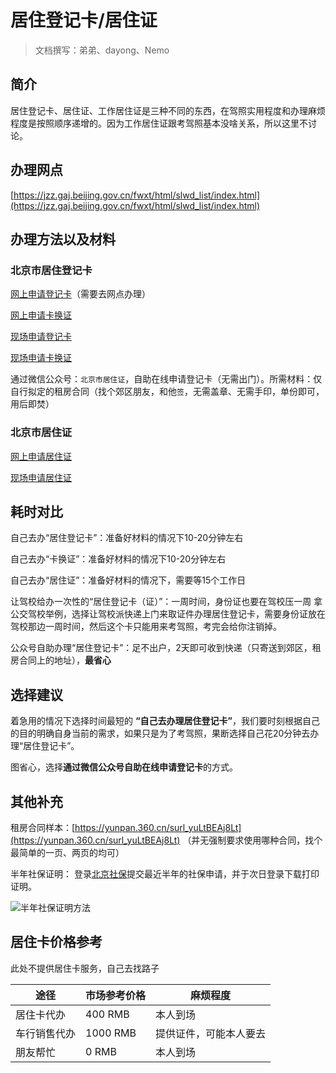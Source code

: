 # 居住登记卡/居住证
> 文档撰写：弟弟、dayong、Nemo
## 简介

居住登记卡、居住证、工作居住证是三种不同的东西，在驾照实用程度和办理麻烦程度是按照顺序递增的。因为工作居住证跟考驾照基本没啥关系，所以这里不讨论。

## 办理网点
[https://jzz.gaj.beijing.gov.cn/fwxt/html/slwd_list/index.html](https://jzz.gaj.beijing.gov.cn/fwxt/html/slwd_list/index.html)

## 办理方法以及材料

### 北京市居住登记卡

[网上申请登记卡](https://jzz.gaj.beijing.gov.cn/fwxt/html/wsdjk/2016/10/21/501.html)（需要去网点办理）

[网上申请卡换证](https://jzz.gaj.beijing.gov.cn/fwxt/html/wskhz/2017/02/27/627.html)

[现场申请登记卡](https://jzz.gaj.beijing.gov.cn/fwxt/html/djk/2016/09/01/273.html)

[现场申请卡换证](https://jzz.gaj.beijing.gov.cn/fwxt/html/khz/2017/02/28/630.html)

通过微信公众号：`北京市居住证`，自助在线申请登记卡（无需出门）。所需材料：仅自行拟定的租房合同（找个郊区朋友，和他`签`，无需盖章、无需手印，单份即可，用后即焚）

### 北京市居住证

[网上申请居住证](https://jzz.gaj.beijing.gov.cn/fwxt/html/wsjzz/2016/10/21/502.html)

[现场申请居住证](https://jzz.gaj.beijing.gov.cn/fwxt/html/jzz/2016/09/01/278.html)

## 耗时对比

自己去办“居住登记卡”：准备好材料的情况下10-20分钟左右

自己去办“卡换证”：准备好材料的情况下10-20分钟左右

自己去办“居住证”：准备好材料的情况下，需要等15个工作日

让驾校给办一次性的“居住登记卡（证）”：一周时间，身份证也要在驾校压一周
拿公交驾校举例，选择让驾校派快递上门来取证件办理居住登记卡，需要身份证放在驾校那边一周时间，然后这个卡只能用来考驾照，考完会给你注销掉。

公众号自助办理“居住登记卡”：足不出户，2天即可收到快递（只寄送到郊区，租房合同上的地址），**最省心**

## 选择建议

着急用的情况下选择时间最短的 **“自己去办理居住登记卡”**，我们要时刻根据自己的目的明确自身当前的需求，如果只是为了考驾照，果断选择自己花20分钟去办理“居住登记卡”。

图省心，选择**通过微信公众号自助在线申请登记卡**的方式。

## 其他补充

租房合同样本：[https://yunpan.360.cn/surl_yuLtBEAj8Lt](https://yunpan.360.cn/surl_yuLtBEAj8Lt) （并无强制要求使用哪种合同，找个最简单的一页、两页的均可）

半年社保证明：
登录[北京社保](http://fuwu.rsj.beijing.gov.cn/csibiz/indinfo/login.jsp)提交最近半年的社保申请，并于次日登录下载打印证明。

![半年社保证明方法](https://gitee.com/zhou/MoYouClubPic/raw/master/20210401154622.png)

## 居住卡价格参考

此处不提供居住卡服务，自己去找路子

途径 | 市场参考价格 | 麻烦程度
----|----|----
居住卡代办 | 400 RMB | 本人到场
车行销售代办 | 1000 RMB | 提供证件，可能本人要去
朋友帮忙 | 0 RMB | 本人到场
